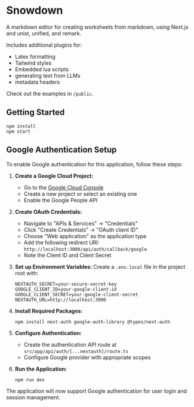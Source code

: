 # Snowdown

A markdown editor for creating worksheets from markdown, using Next.js and unist, unified, and remark.

Includes additional plugins for:

- Latex formatting
- Tailwind styles
- Embedded lua scripts
- generating text from LLMs
- metadata headers

Check out the examples in `/public`.

## Getting Started

```
npm install
npm start
```

## Google Authentication Setup

To enable Google authentication for this application, follow these steps:

1. **Create a Google Cloud Project:**
   - Go to the [Google Cloud Console](https://console.cloud.google.com/)
   - Create a new project or select an existing one
   - Enable the Google People API

2. **Create OAuth Credentials:**
   - Navigate to "APIs & Services" → "Credentials"
   - Click "Create Credentials" → "OAuth client ID"
   - Choose "Web application" as the application type
   - Add the following redirect URI: `http://localhost:3000/api/auth/callback/google`
   - Note the Client ID and Client Secret

3. **Set up Environment Variables:**
   Create a `.env.local` file in the project root with:
   ```
   NEXTAUTH_SECRET=your-secure-secret-key
   GOOGLE_CLIENT_ID=your-google-client-id
   GOOGLE_CLIENT_SECRET=your-google-client-secret
   NEXTAUTH_URL=http://localhost:3000
   ```

4. **Install Required Packages:**
   ```
   npm install next-auth google-auth-library @types/next-auth
   ```

5. **Configure Authentication:**
   - Create the authentication API route at `src/app/api/auth/[...nextauth]/route.ts`
   - Configure Google provider with appropriate scopes

6. **Run the Application:**
   ```
   npm run dev
   ```

The application will now support Google authentication for user login and session management.